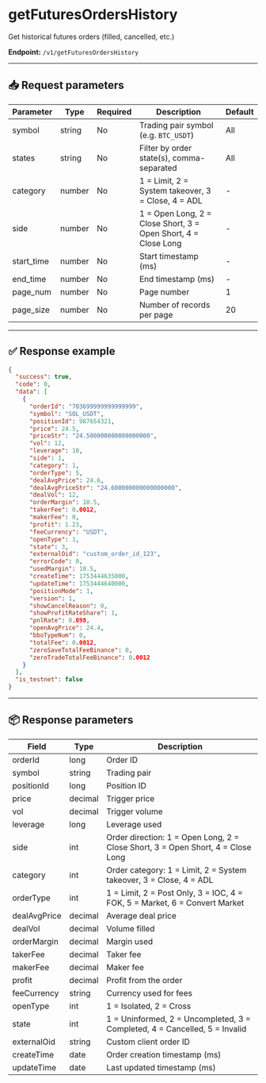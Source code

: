# getFuturesOrdersHistory

Get historical futures orders (filled, cancelled, etc.)

**Endpoint:** `/v1/getFuturesOrdersHistory`

---

## 📥 Request parameters

| Parameter     | Type     | Required | Description                                                   | Default |
|---------------|----------|----------|---------------------------------------------------------------|---------|
| symbol        | string   | No       | Trading pair symbol (e.g. `BTC_USDT`)                         | All     |
| states        | string   | No       | Filter by order state(s), comma-separated                     | All     |
| category      | number   | No       | 1 = Limit, 2 = System takeover, 3 = Close, 4 = ADL            | -       |
| side          | number   | No       | 1 = Open Long, 2 = Close Short, 3 = Open Short, 4 = Close Long| -       |
| start_time    | number   | No       | Start timestamp (ms)                                          | -       |
| end_time      | number   | No       | End timestamp (ms)                                            | -       |
| page_num      | number   | No       | Page number                                                   | 1       |
| page_size     | number   | No       | Number of records per page                                    | 20      |

---

## ✅ Response example

```json
{
  "success": true,
  "code": 0,
  "data": [
    {
      "orderId": "703699999999999999",
      "symbol": "SOL_USDT",
      "positionId": 987654321,
      "price": 24.5,
      "priceStr": "24.500000000000000000",
      "vol": 12,
      "leverage": 10,
      "side": 1,
      "category": 1,
      "orderType": 5,
      "dealAvgPrice": 24.6,
      "dealAvgPriceStr": "24.600000000000000000",
      "dealVol": 12,
      "orderMargin": 10.5,
      "takerFee": 0.0012,
      "makerFee": 0,
      "profit": 1.23,
      "feeCurrency": "USDT",
      "openType": 1,
      "state": 3,
      "externalOid": "custom_order_id_123",
      "errorCode": 0,
      "usedMargin": 10.5,
      "createTime": 1753444635000,
      "updateTime": 1753444640000,
      "positionMode": 1,
      "version": 1,
      "showCancelReason": 0,
      "showProfitRateShare": 1,
      "pnlRate": 0.098,
      "openAvgPrice": 24.4,
      "bboTypeNum": 0,
      "totalFee": 0.0012,
      "zeroSaveTotalFeeBinance": 0,
      "zeroTradeTotalFeeBinance": 0.0012
    }
  ],
  "is_testnet": false
}
```

---

## 📦 Response parameters

| Field            | Type     | Description                                                                 |
|------------------|----------|-----------------------------------------------------------------------------|
| orderId          | long     | Order ID                                                                    |
| symbol           | string   | Trading pair                                                                |
| positionId       | long     | Position ID                                                                 |
| price            | decimal  | Trigger price                                                               |
| vol              | decimal  | Trigger volume                                                              |
| leverage         | long     | Leverage used                                                               |
| side             | int      | Order direction: 1 = Open Long, 2 = Close Short, 3 = Open Short, 4 = Close Long |
| category         | int      | Order category: 1 = Limit, 2 = System takeover, 3 = Close, 4 = ADL          |
| orderType        | int      | 1 = Limit, 2 = Post Only, 3 = IOC, 4 = FOK, 5 = Market, 6 = Convert Market  |
| dealAvgPrice     | decimal  | Average deal price                                                          |
| dealVol          | decimal  | Volume filled                                                               |
| orderMargin      | decimal  | Margin used                                                                 |
| takerFee         | decimal  | Taker fee                                                                   |
| makerFee         | decimal  | Maker fee                                                                   |
| profit           | decimal  | Profit from the order                                                       |
| feeCurrency      | string   | Currency used for fees                                                      |
| openType         | int      | 1 = Isolated, 2 = Cross                                                     |
| state            | int      | 1 = Uninformed, 2 = Uncompleted, 3 = Completed, 4 = Cancelled, 5 = Invalid |
| externalOid      | string   | Custom client order ID                                                      |
| createTime       | date     | Order creation timestamp (ms)                                               |
| updateTime       | date     | Last updated timestamp (ms)                                                 |